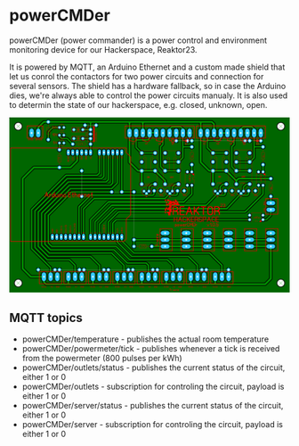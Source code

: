 # powerCMDer

powerCMDer (power commander) is a power control and environment monitoring device for our Hackerspace, Reaktor23.

It is powered by MQTT, an Arduino Ethernet and a custom made shield that let us conrol the contactors for two power circuits and connection for several sensors.
The shield has a hardware fallback, so in case the Arduino dies, we're always able to control the power circuits manualy.
It is also used to determin the state of our hackerspace, e.g. closed, unknown, open.

![layout](https://raw.githubusercontent.com/reaktor23/powerCMDer/master/hardware/powerCMDer-layout.png)

## MQTT topics

 - powerCMDer/temperature - publishes the actual room temperature
 - powerCMDer/powermeter/tick - publishes whenever a tick is received from the powermeter (800 pulses per kWh)
 - powerCMDer/outlets/status - publishes the current status of the circuit, either 1 or 0
 - powerCMDer/outlets - subscription for controling the circuit, payload is either 1 or 0
 - powerCMDer/server/status - publishes the current status of the circuit, either 1 or 0
 - powerCMDer/server - subscription for controling the circuit, payload is either 1 or 0
 
